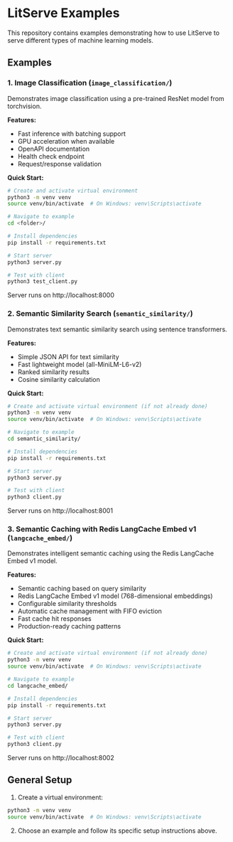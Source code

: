 # LitServe Examples

This repository contains examples demonstrating how to use LitServe to serve different types of machine learning models.

## Examples

### 1. Image Classification (`image_classification/`)
Demonstrates image classification using a pre-trained ResNet model from torchvision.

**Features:**
- Fast inference with batching support
- GPU acceleration when available
- OpenAPI documentation
- Health check endpoint
- Request/response validation

**Quick Start:**
```bash
# Create and activate virtual environment
python3 -m venv venv
source venv/bin/activate  # On Windows: venv\Scripts\activate

# Navigate to example
cd <folder>/

# Install dependencies
pip install -r requirements.txt

# Start server
python3 server.py

# Test with client
python3 test_client.py
```

Server runs on http://localhost:8000

### 2. Semantic Similarity Search (`semantic_similarity/`)
Demonstrates text semantic similarity search using sentence transformers.

**Features:**
- Simple JSON API for text similarity
- Fast lightweight model (all-MiniLM-L6-v2)
- Ranked similarity results
- Cosine similarity calculation

**Quick Start:**
```bash
# Create and activate virtual environment (if not already done)
python3 -m venv venv
source venv/bin/activate  # On Windows: venv\Scripts\activate

# Navigate to example
cd semantic_similarity/

# Install dependencies
pip install -r requirements.txt

# Start server
python3 server.py

# Test with client
python3 client.py
```

Server runs on http://localhost:8001

### 3. Semantic Caching with Redis LangCache Embed v1 (`langcache_embed/`)
Demonstrates intelligent semantic caching using the Redis LangCache Embed v1 model.

**Features:**
- Semantic caching based on query similarity
- Redis LangCache Embed v1 model (768-dimensional embeddings)
- Configurable similarity thresholds
- Automatic cache management with FIFO eviction
- Fast cache hit responses
- Production-ready caching patterns

**Quick Start:**
```bash
# Create and activate virtual environment (if not already done)
python3 -m venv venv
source venv/bin/activate  # On Windows: venv\Scripts\activate

# Navigate to example
cd langcache_embed/

# Install dependencies
pip install -r requirements.txt

# Start server
python3 server.py

# Test with client
python3 client.py
```

Server runs on http://localhost:8002

## General Setup

1. Create a virtual environment:
```bash
python3 -m venv venv
source venv/bin/activate  # On Windows: venv\Scripts\activate
```

2. Choose an example and follow its specific setup instructions above.